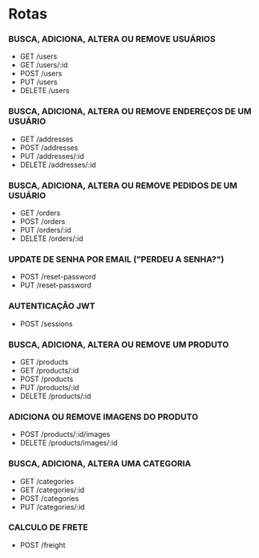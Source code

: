 # Rotas


### BUSCA, ADICIONA, ALTERA OU REMOVE USUÁRIOS
- GET /users 
- GET /users/:id
- POST /users 
- PUT /users
- DELETE /users

### BUSCA, ADICIONA, ALTERA OU REMOVE ENDEREÇOS DE UM USUÁRIO
- GET /addresses 
- POST /addresses 
- PUT /addresses/:id 
- DELETE /addresses/:id 

### BUSCA, ADICIONA, ALTERA OU REMOVE PEDIDOS DE UM USUÁRIO
- GET /orders 
- POST /orders 
- PUT /orders/:id 
- DELETE /orders/:id

### UPDATE DE SENHA POR EMAIL ("PERDEU A SENHA?")
- POST /reset-password 
- PUT /reset-password 

### AUTENTICAÇÃO JWT 
- POST /sessions 

### BUSCA, ADICIONA, ALTERA OU REMOVE UM PRODUTO
- GET /products 
- GET /products/:id 
- POST /products 
- PUT /products/:id 
- DELETE /products/:id

### ADICIONA OU REMOVE IMAGENS DO PRODUTO
- POST /products/:id/images 
- DELETE /products/images/:id 

### BUSCA, ADICIONA, ALTERA UMA CATEGORIA
- GET /categories 
- GET /categories/:id 
- POST /categories 
- PUT /categories/:id 

### CALCULO DE FRETE
- POST /freight
